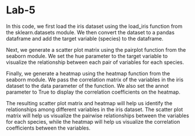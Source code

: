 # Lab-5

In this code, we first load the iris dataset using the load_iris function from the sklearn.datasets module. We then convert the dataset to a pandas dataframe and add the target variable (species) to the dataframe.

Next, we generate a scatter plot matrix using the pairplot function from the seaborn module. We set the hue parameter to the target variable to visualize the relationship between each pair of variables for each species.

Finally, we generate a heatmap using the heatmap function from the seaborn module. We pass the correlation matrix of the variables in the iris dataset to the data parameter of the function. We also set the annot parameter to True to display the correlation coefficients on the heatmap.

The resulting scatter plot matrix and heatmap will help us identify the relationships among different variables in the iris dataset. The scatter plot matrix will help us visualize the pairwise relationships between the variables for each species, while the heatmap will help us visualize the correlation coefficients between the variables.
